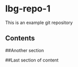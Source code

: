 # lbg-repo-1

This is an example git repository


## Contents

##Another section

##Last section of content
